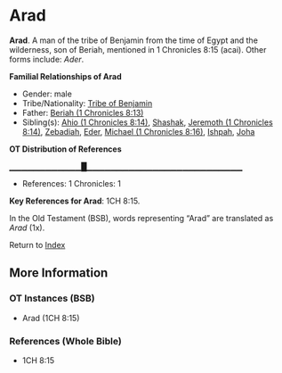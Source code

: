 # Arad
**Arad**. 
A man of the tribe of Benjamin from the time of Egypt and the wilderness, son of Beriah, mentioned in 1 Chronicles 8:15 (acai). 
Other forms include: 
*Ader*. 




**Familial Relationships of Arad**


* Gender: male
* Tribe/Nationality: [Tribe of Benjamin](../../../groups/md/acai/Benjamin.md)
* Father: [Beriah (1 Chronicles 8:13)](Beriah.3.md)
* Sibling(s): [Ahio (1 Chronicles 8:14)](Ahio.2.md), [Shashak](Shashak.md), [Jeremoth (1 Chronicles 8:14)](Jeremoth.2.md), [Zebadiah](Zebadiah.md), [Eder](Eder.md), [Michael (1 Chronicles 8:16)](Michael.6.md), [Ishpah](Ishpah.md), [Joha](Joha.md)


**OT Distribution of References**

▁▁▁▁▁▁▁▁▁▁▁▁█▁▁▁▁▁▁▁▁▁▁▁▁▁▁▁▁▁▁▁▁▁▁▁▁▁▁
* References: 1 Chronicles: 1



**Key References for Arad**: 
1CH 8:15. 


In the Old Testament (BSB), words representing “Arad” are translated as 
*Arad* (1x). 




Return to [Index](00-Index.md)

## More Information

### OT Instances (BSB)

* Arad (1CH 8:15)



### References (Whole Bible)

* 1CH 8:15




